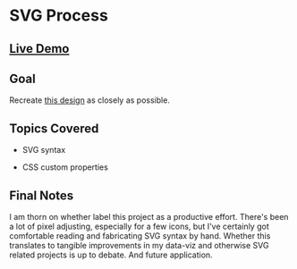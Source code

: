 # SVG Process

## [Live Demo](https://codepen.io/borntofrappe/full/EJvrqL)

## Goal

Recreate [this design](https://dribbble.com/shots/5260798-Process) as closely as possible.

## Topics Covered

- SVG syntax

- CSS custom properties

## Final Notes

I am thorn on whether label this project as a productive effort. There's been a lot of pixel adjusting, especially for a few icons, but I've certainly got comfortable reading and fabricating SVG syntax by hand. Whether this translates to tangible improvements in my data-viz and otherwise SVG related projects is up to debate. And future application.